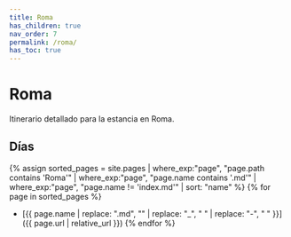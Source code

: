 ```yaml
---
title: Roma
has_children: true
nav_order: 7
permalink: /roma/
has_toc: true
---
```


# Roma

Itinerario detallado para la estancia en Roma.

## Días

{% assign sorted_pages = site.pages | where_exp:"page", "page.path contains 'Roma'" | where_exp:"page", "page.name contains '.md'" | where_exp:"page", "page.name != 'index.md'" | sort: "name" %}
{% for page in sorted_pages %}
* [{{ page.name | replace: ".md", "" | replace: "_", " " | replace: "-", " " }}]({{ page.url | relative_url }})
{% endfor %}

